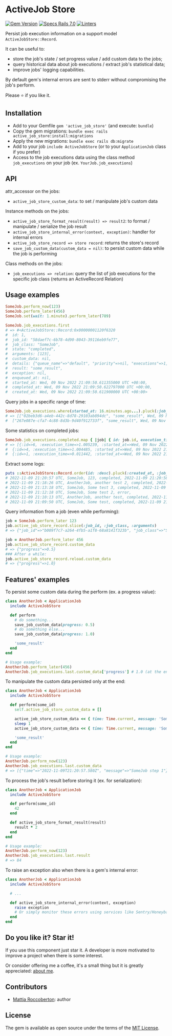 # ActiveJob Store

[![Gem Version](https://badge.fury.io/rb/active_job_store.svg)](https://badge.fury.io/rb/active_job_store)
[![Specs Rails 7.0](https://github.com/blocknotes/active_job_store/actions/workflows/specs_70.yml/badge.svg)](https://github.com/blocknotes/active_job_store/actions/workflows/specs_70.yml)
[![Linters](https://github.com/blocknotes/active_job_store/actions/workflows/linters.yml/badge.svg)](https://github.com/blocknotes/active_job_store/actions/workflows/linters.yml)

Persist job execution information on a support model `ActiveJobStore::Record`.

It can be useful to:
- store the job's state / set progress value / add custom data to the jobs;
- query historical data about job executions / extract job's statistical data;
- improve jobs' logging capabilities.

By default gem's internal errors are sent to stderr without compromising the job's perform.

Please ⭐ if you like it.

## Installation

- Add to your Gemfile `gem 'active_job_store'` (and execute: `bundle`)
- Copy the gem migrations: `bundle exec rails active_job_store:install:migrations`
- Apply the new migrations: `bundle exec rails db:migrate`
- Add to your job `include ActiveJobStore` (or to your `ApplicationJob` class if you prefer)
- Access to the job executions data using the class method `job_executions` on your job (ex. `YourJob.job_executions`)

## API

attr_accessor on the jobs:
- `active_job_store_custom_data`: to set / manipulate job's custom data

Instance methods on the jobs:
- `active_job_store_format_result(result) => result2`: to format / manipulate / serialize the job result
- `active_job_store_internal_error(context, exception)`: handler for internal errors
- `active_job_store_record => store record`: returns the store's record
- `save_job_custom_data(custom_data = nil)`: to persist custom data while the job is performing

Class methods on the jobs:
- `job_executions => relation`: query the list of job executions for the specific job class (returns an ActiveRecord Relation)

## Usage examples

```rb
SomeJob.perform_now(123)
SomeJob.perform_later(456)
SomeJob.set(wait: 1.minute).perform_later(789)

SomeJob.job_executions.first
# => #<ActiveJobStore::Record:0x00000001120f6320
#  id: 1,
#  job_id: "58daef7c-6b78-4d90-8043-39116eb9fe77",
#  job_class: "SomeJob",
#  state: "completed",
#  arguments: [123],
#  custom_data: nil,
#  details: {"queue_name"=>"default", "priority"=>nil, "executions"=>1, "exception_executions"=>{}, "timezone"=>"UTC"},
#  result: "some_result",
#  exception: nil,
#  enqueued_at: nil,
#  started_at: Wed, 09 Nov 2022 21:09:50.611355000 UTC +00:00,
#  completed_at: Wed, 09 Nov 2022 21:09:50.622797000 UTC +00:00,
#  created_at: Wed, 09 Nov 2022 21:09:50.611900000 UTC +00:00>
```

Query jobs in a specific range of time:

```rb
SomeJob.job_executions.where(started_at: 16.minutes.ago...).pluck(:job_id, :result, :started_at)
# => [["02beb3d6-a4eb-442c-8d78-29103ab894dc", "some_result", Wed, 09 Nov 2022 21:20:57.576018000 UTC +00:00],
#  ["267e087e-cfa7-4c88-8d3b-9d40f912733f", "some_result", Wed, 09 Nov 2022 21:13:18.011484000 UTC +00:00]]
```

Some statistics on completed jobs:

```rb
SomeJob.job_executions.completed.map { |job| { id: job.id, execution_time: job.completed_at - job.started_at, started_at: job.started_at } }
# => [{:id=>6, :execution_time=>1.005239, :started_at=>Wed, 09 Nov 2022 21:20:57.576018000 UTC +00:00},
#  {:id=>4, :execution_time=>1.004485, :started_at=>Wed, 09 Nov 2022 21:13:18.011484000 UTC +00:00},
#  {:id=>1, :execution_time=>0.011442, :started_at=>Wed, 09 Nov 2022 21:09:50.611355000 UTC +00:00}]
```

Extract some logs:

```rb
puts ::ActiveJobStore::Record.order(id: :desc).pluck(:created_at, :job_class, :arguments, :state, :completed_at).map { _1.join(', ') }
# 2022-11-09 21:20:57 UTC, SomeJob, 123, completed, 2022-11-09 21:20:58 UTC
# 2022-11-09 21:18:26 UTC, AnotherJob, another test 2, completed, 2022-11-09 21:18:26 UTC
# 2022-11-09 21:13:18 UTC, SomeJob, Some test 3, completed, 2022-11-09 21:13:19 UTC
# 2022-11-09 21:12:18 UTC, SomeJob, Some test 2, error,
# 2022-11-09 21:10:13 UTC, AnotherJob, another test, completed, 2022-11-09 21:10:13 UTC
# 2022-11-09 21:09:50 UTC, SomeJob, Some test, completed, 2022-11-09 21:09:50 UTC
```

Query information from a job (even while performing):

```rb
job = SomeJob.perform_later 123
job.active_job_store_record.slice(:job_id, :job_class, :arguments)
# => {"job_id"=>"b009f7c7-a264-4fb5-a1f8-68a8141f323b", "job_class"=>"SomeJob", "arguments"=>[123]}

job = AnotherJob.perform_later 456
job.active_job_store_record.custom_data
# => {"progress"=>0.5}
### After a while:
job.active_job_store_record.reload.custom_data
# => {"progress"=>1.0}
```

## Features' examples

To persist some custom data during the perform (ex. a progress value):

```rb
class AnotherJob < ApplicationJob
  include ActiveJobStore

  def perform
    # do something...
    save_job_custom_data(progress: 0.5)
    # do something else...
    save_job_custom_data(progress: 1.0)

    'some_result'
  end
end

# Usage example:
AnotherJob.perform_later(456)
AnotherJob.job_executions.last.custom_data['progress'] # 1.0 (at the end)
```

To manipulate the custom data persisted only at the end:

```rb
class AnotherJob < ApplicationJob
  include ActiveJobStore

  def perform(some_id)
    self.active_job_store_custom_data = []

    active_job_store_custom_data << { time: Time.current, message: 'SomeJob step 1' }
    sleep 1
    active_job_store_custom_data << { time: Time.current, message: 'SomeJob step 2' }

    'some_result'
  end
end

# Usage example:
AnotherJob.perform_now(123)
AnotherJob.job_executions.last.custom_data
# => [{"time"=>"2022-11-09T21:20:57.580Z", "message"=>"SomeJob step 1"}, {"time"=>"2022-11-09T21:20:58.581Z", "message"=>"SomeJob step 2"}]
```

To process the job's result before storing it (ex. for serialization):

```rb
class AnotherJob < ApplicationJob
  include ActiveJobStore

  def perform(some_id)
    42
  end

  def active_job_store_format_result(result)
    result * 2
  end
end

# Usage example:
AnotherJob.perform_now(123)
AnotherJob.job_executions.last.result
# => 84
```

To raise an exception also when there is a gem's internal error:

```rb
class AnotherJob < ApplicationJob
  include ActiveJobStore

  # ...

  def active_job_store_internal_error(context, exception)
    raise exception
    # Or simply monitor these errors using services like Sentry/Honeybadger/etc.
  end
end
```

## Do you like it? Star it!

If you use this component just star it. A developer is more motivated to improve a project when there is some interest.

Or consider offering me a coffee, it's a small thing but it is greatly appreciated: [about me](https://www.blocknot.es/about-me).

## Contributors

- [Mattia Roccoberton](https://blocknot.es/): author

## License

The gem is available as open source under the terms of the [MIT License](https://opensource.org/licenses/MIT).
